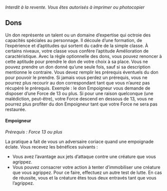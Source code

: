 _Interdit à la revente. Vous êtes autorisés à imprimer ou photocopier_

## Dons

Un don représente un talent ou un domaine d’expertise
qui octroie des capacités spéciales au personnage.
Il découle d’une formation, de l’expérience et
d’aptitudes qui sortent du cadre de la simple classe.
À certains niveaux, votre classe vous confère
l’aptitude Amélioration de caractéristique. Avec
la règle optionnelle des dons, vous pouvez renoncer
à cette aptitude pour prendre le don de votre choix
à sa place. Vous ne pouvez prendre un don donné
qu’une seule fois, sauf si sa description mentionne
le contraire.
Vous devez remplir les prérequis éventuels du
don pour pouvoir le prendre. Si jamais vous perdez
un prérequis, vous ne pourrez plus recourir au don
correspondant tant que vous n’aurez pas récupéré
le prérequis. Exemple : le don Empoigneur vous
demande de disposer d’une Force de 13 ou plus.
Si pour une raison quelconque (une malédiction,
peut-être), votre Force descend en dessous de 13,
vous ne pourrez plus profiter du don Empoigneur
tant que votre Force ne sera pas restaurée.

#### Empoigneur

_Prérequis : Force 13 ou plus_

La pratique a fait de vous un adversaire coriace
quand une empoignade éclate. Vous recevez
les bénéfices suivants :

- Vous avez l’avantage aux jets d’attaque contre
    une créature que vous agrippez.
- Vous pouvez consacrer votre action à tenter
    d’immobiliser une créature que vous agrippez.
    Pour ce faire, effectuez un autre test de lutte.
    En cas de réussite, vous et la créature êtes tous
    deux entravés tant que vous l’agrippez.

